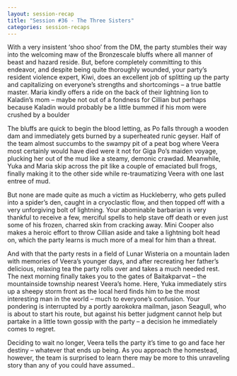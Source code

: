 ```yaml
---
layout: session-recap
title: "Session #36 - The Three Sisters"
categories: session-recaps
---
```


With a very insistent ‘shoo shoo’ from the DM, the party stumbles their way into the welcoming maw of the Bronzescale bluffs where all manner of beast and hazard reside. But, before completely committing to this endeavor, and despite being quite thoroughly wounded, your party’s resident violence expert, Kiwi, does an excellent job of splitting up the party and capitalizing on everyone’s strengths and shortcomings – a true battle master. Maria kindly offers a ride on the back of their lightning lion to Kaladin’s mom – maybe not out of a fondness for Cillian but perhaps because Kaladin would probably be a little bummed if his mom were crushed by a boulder

The bluffs are quick to begin the blood letting, as Po falls through a wooden dam and immediately gets burned by a superheated runic geyser. Half of the team almost succumbs to the swampy pit of a peat bog where Veera most certainly would have died were it not for Giga Po’s maiden voyage, plucking her out of the mud like a steamy, demonic crawdad. Meanwhile, Yuka and Maria skip across the pit like a couple of emaciated bull frogs, finally making it to the other side while re-traumatizing Veera with one last entree of mud.

But none are made quite as much a victim as Huckleberry, who gets pulled into a spider’s den, caught in a cryoclastic flow, and then topped off with a very unforgiving bolt of lightning. Your abominable barbarian is very thankful to receive a few, merciful spells to help stave off death or even just some of his frozen, charred skin from cracking away. Mini Cooper also makes a heroic effort to throw Cillian aside and take a lightning bolt head on, which the party learns is much more of a meal for him than a threat.

And with that the party rests in a field of Lunar Wisteria on a mountain laden with memories of Veera’s younger days, and after recreating her father’s delicious, relaxing tea the party rolls over and takes a much needed rest. The next morning finally takes you to the gates of Baitakparvat – the mountainside township nearest Veera’s home. Here, Yuka immediately stirs up a sheepy storm front as the local herd finds him to be the most interesting man in the world – much to everyone’s confusion. Your pondering is interrupted by a portly aarokokra mailman, jason Seagull, who is about to start his route, but against his better judgment cannot help but partake in a little town gossip with the party – a decision he immediately comes to regret.

Deciding to wait no longer, Veera tells the party it’s time to go and face her destiny – whatever that ends up being. As you approach the homestead, however, the team is surprised to learn there may be more to this unraveling story than any of you could have assumed..
